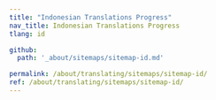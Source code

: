 ```yaml
---
title: "Indonesian Translations Progress"
nav_title: Indonesian Translations Progress
tlang: id

github:
  path: '_about/sitemaps/sitemap-id.md'

permalink: /about/translating/sitemaps/sitemap-id/
ref: /about/translating/sitemaps/sitemap-id/
---
```

